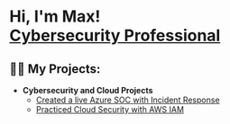 <h1>Hi, I'm Max! <br/><a href="[https://github.com/joshmadakor1](https://github.com/maximillianzh)"></a><a href="https://www.linkedin.com/in/maximillian-zhulenev-89929819a/
">Cybersecurity Professional</a>
  
<h2>👨‍💻 My Projects:</h2>

- <b>Cybersecurity and Cloud Projects </b>
  - [Created a live Azure SOC with Incident Response](https://github.com/maximillianzh/Azure-SOC)
  - [Practiced Cloud Security with AWS IAM](https://github.com/maximillianzh/AWS-IAM)



